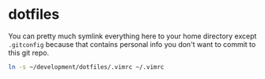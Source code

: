 # dotfiles

You can pretty much symlink everything here to your home directory except `.gitconfig` because that contains personal info you don't want to commit to this git repo.

```bash
ln -s ~/development/dotfiles/.vimrc ~/.vimrc
```

